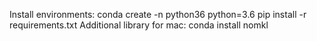 Install environments: 
conda create -n python36 python=3.6
pip install -r requirements.txt
Additional library for mac: conda install nomkl
